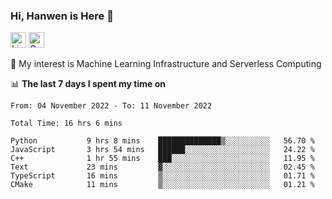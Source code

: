 ### Hi, Hanwen is Here 👋
<p>
	<a href="https://www.linkedin.com/in/liu-hanwen/"><img src="https://img.shields.io/badge/@hanwen-0A66C2?style=flat&logo=LinkedIn&logoColor=white" alt="Linkedin"  height="25px"/></a> 
	<a href="https://scholar.google.com/citations?user=HDF0su0AAAAJ"><img src="https://img.shields.io/badge/scholar-4385FE.svg?&style=plastic&logo=google-scholar&logoColor=white" alt="Google Scholar" height="25px"> </a>
</p>
🌱 My interest is Machine Learning Infrastructure and Serverless Computing

📊 **The last 7 days I spent my time on** 
<!--START_SECTION:waka-->

```text
From: 04 November 2022 - To: 11 November 2022

Total Time: 16 hrs 6 mins

Python           9 hrs 8 mins    ██████████████▒░░░░░░░░░░   56.70 %
JavaScript       3 hrs 54 mins   ██████░░░░░░░░░░░░░░░░░░░   24.22 %
C++              1 hr 55 mins    ███░░░░░░░░░░░░░░░░░░░░░░   11.95 %
Text             23 mins         ▓░░░░░░░░░░░░░░░░░░░░░░░░   02.45 %
TypeScript       16 mins         ▒░░░░░░░░░░░░░░░░░░░░░░░░   01.71 %
CMake            11 mins         ▒░░░░░░░░░░░░░░░░░░░░░░░░   01.21 %
```

<!--END_SECTION:waka-->


<!--
**david990917/david990917** is a ✨ _special_ ✨ repository because its `README.md` (this file) appears on your GitHub profile.

Here are some ideas to get you started:

- 🔭 I’m currently working on ...
- 🌱 I’m currently learning ...
- 👯 I’m looking to collaborate on ...
- 🤔 I’m looking for help with ...
- 💬 Ask me about ...
- 📫 How to reach me: ...
- 😄 Pronouns: ...
- ⚡ Fun fact: ...
-->
